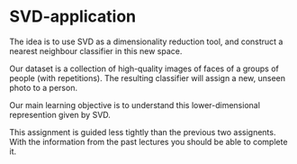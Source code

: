 # SVD-application
The idea is to use SVD as a dimensionality reduction tool, and construct a nearest neighbour classifier in this new space. 

Our dataset is a collection of high-quality images of faces of a groups of people (with repetitions). The resulting classifier will assign a new, unseen photo to a person.

Our main learning objective is to understand this lower-dimensional represention given by SVD.

This assignment is guided less tightly than the previous two assignents. With the information from the past lectures you should be able to complete it. 
